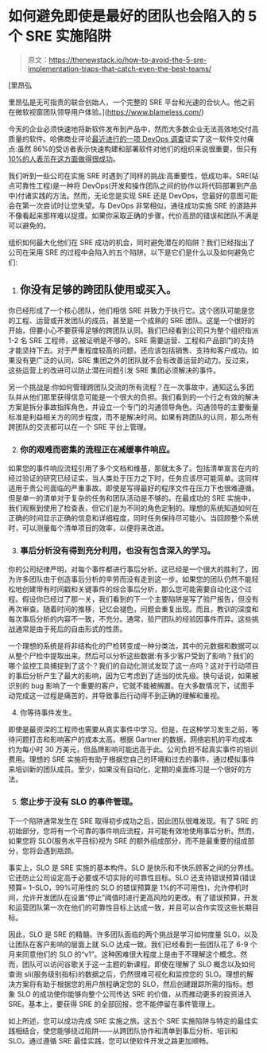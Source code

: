 # 如何避免即使是最好的团队也会陷入的 5 个 SRE 实施陷阱

> 原文：<https://thenewstack.io/how-to-avoid-the-5-sre-implementation-traps-that-catch-even-the-best-teams/>

[](https://www.blameless.com/)

 [里昂弘

里昂弘是无可指责的联合创始人，一个完整的 SRE 平台和光速的合伙人。他之前在微软视窗团队领导用户体验。](https://www.blameless.com/) [](https://www.blameless.com/)

今天的企业必须快速地将新软件发布到产品中，然而大多数企业无法高效地交付高质量的软件。哈佛商业评论[最近进行的一项 DevOps 调查](https://hbr.org/sponsored/2019/01/competitive-advantage-through-devops)证实了这一软件交付痛点:虽然 86%的受访者表示快速构建和部署软件对他们的组织来说很重要，但只有[10%的人表示在这方面做得很成功](https://devops.com/survey-finds-wide-gap-between-devops-adoption-and-success/)。

我们听到一些公司在实施 SRE 时遇到了同样的挑战:高重要性，低成功率。SRE(站点可靠性工程)是一种将 DevOps(开发和操作团队之间的协作以将代码部署到产品中)付诸实践的方法。然而，无论您是实现 SRE 还是 DevOps，您最好的意图可能会在第一次尝试时让您失望。与 DevOps 非常相似，通往成功实施 SRE 的道路并不像看起来那样难以捉摸。如果你采取正确的步骤，代价高昂的错误和团队不满是可以避免的。

组织如何最大化他们在 SRE 成功的机会，同时避免潜在的陷阱？我们已经指出了公司在采用 SRE 的过程中会陷入的五个陷阱。以下是它们是什么以及如何避免它们:

1.  ## **你没有足够的跨团队使用或买入。**

你已经形成了一个核心团队，他们相信 SRE 并致力于执行它。这个团队可能是您的工程、运营或开发团队的成员，甚至是一个成熟的 SRE 团队。这是一个很好的开始，但要小心不要获得足够的跨团队认同。我们已经看到公司只为整个组织指派 1-2 名 SRE 工程师，这被证明是不够的。SRE 需要运营、工程和产品部门的支持才能坚持下去。对于严重程度较高的问题，还应该包括销售、支持和客户成功。如果没有更广泛的认同，SRE 集团之外的团队就不会有改善运营的动力。反过来，这些运营上的改进可以防止潜在问题引发 SRE 集团必须解决的事件。

另一个挑战是:你如何管理跨团队交流的所有流程？在一次事故中，通知这么多团队并从他们那里获得信息可能是一个很大的负担。我们看到的一个行之有效的解决方案是拆分事故指挥角色，并设立一个专门的沟通领导角色。沟通领导的主要衡量标准是利益相关方的同步程度，而不是解决时间。如果有跨团队的认同，那么所有跨团队的交流都可以在一个 SRE 平台上管理。

2.  ### **你的艰难而密集的流程正在减缓事件响应。**

如果您的事件响应流程引用了多个文档和维基，那就太多了。包括清单宣言在内的经过验证的研究已经证实，当人类处于压力之下时，任务应该尽可能简单。这同样适用于贵公司面临的严重事故。即使是写得最好的程序文件在压力下也很难遵循。但是单一的清单对于复杂的任务和团队活动是不够的。在最成功的 SRE 实施中，我们观察到使用了检查表，但它们是为不同的角色定制的。理想的系统知道如何在正确的时间显示正确的信息和详细程度，同时任务保持尽可能小。当回顾整个系统时，可以测量每个清单项目的效率，以便将来改进。

3.  ### **事后分析没有得到充分利用，也没有包含深入的学习。**

你的公司纪律严明，对每个事件都进行事后分析。这已经是一个很大的胜利了，因为许多团队由于创造事后分析的辛劳而没有走到这一步。如果您的团队仍然不能轻松地创建带有时间戳和关键事件的综合事后分析，那么您可能需要自动化这个过程。假设你已经过了那一关，我们看到的下一个主要陷阱是写了验尸报告，但没有再次审查。随着时间的推移，记忆会褪色，问题会重复出现。而且，教训的深度和每次事后分析的内容不一致，不充分。通常，验尸团队的经验因事件而异。这些挑战通常是由于死后的自由形式的性质。

一个理想的系统是将非结构化的尸检转变成一种分类法，其中的元数据和数据可以从整个尸检中提取出来。然后可以分析这些数据:有多少客户受到了影响？我们的哪个监控工具捕捉到了这个？我们的自动化测试发现了这一点吗？这对于行动项目的事后分析产生了最大的影响，因为它考虑到了适当的优先级。换句话说，如果被识别的 bug 影响了一个重要的客户，它就不能被搁置。在大多数情况下，试图手动完成这一过程是痛苦的，并导致事后行动得不到正确的理解和重视。

4.  你等待事件发生。

即使是最资深的工程师也需要从真实事件中学习。但是，在这种学习发生之前，等待问题打击和影响客户的成本太高。根据 Gartner 的数据，网络宕机的平均成本约为每小时 30 万美元，但品牌影响可能远高于此。公司负担不起真实事件的培训费用。理想的 SRE 实施将有助于根据您自己的环境和过去的事件，通过模拟事件来培训新的团队成员。至少，如果没有自动化，定期的桌面练习是一个很好的方法。

5.  ### **您止步于没有 SLO 的事件管理。**

下一个陷阱通常发生在 SRE 取得初步成功之后，因此团队很难发现。有了 SRE 的初始部分，您将有一个可靠的事件响应流程，并可能有效地使用事后分析。然而，如果您将 SLO(服务水平目标)视为 SRE 的额外组成部分，而不是最重要的组成部分，您将会遇到瓶颈。

事实上，SLO 是 SRE 实施的基本构件。SLO 是快乐和不快乐顾客之间的分界线。它还防止公司设定高于必要或不切实际的可靠性目标。SLO 还支持错误预算(错误预算= 1–SLO，99%可用性的 SLO 的错误预算是 1%的不可用性)，允许停机时间，允许开发团队在设置“停止”阈值时进行更高风险的更改。有了错误预算，开发和运营团队第一次在他们的可靠性目标上达成一致，并且可以合作实现这些长期目标。

因此，SLO 是 SRE 的精髓。许多团队面临的两个挑战是学习如何度量 SLO，以及让团队在客户影响的层面上就 SLO 达成一致。我们已经看到一些团队花了 6-9 个月来同意他们的 SLO 的“v1”。这种困难很大程度上是由于不理解这个概念。然而，团队可以访问谷歌关于这一主题的新课程。即使在理解了 SLO 概念以及如何查询 sli(服务级别指标)的数据之后，仍然很难可视化和监控您的 SLO。理想的解决方案将有助于根据您的用户旅程确定您的 SLO，然后创建跟踪所需的指标。想象 SLO 的成功使你能够向整个公司传达 SRE 的价值，从而推动更多的投资进入 SRE。基本上，要获得 SRE 的全部回报，您不能停留在事件管理上。

如上所述，您可以成功完成 SRE 实施之旅。这五个 SRE 实施陷阱与特定的最佳实践相结合，使您能够绕过陷阱——从跨团队协作和清单到事后分析、培训和 SLO。通过遵循 SRE 最佳实践，您可以使软件开发之路更加顺畅。

<svg xmlns:xlink="http://www.w3.org/1999/xlink" viewBox="0 0 68 31" version="1.1"><title>Group</title> <desc>Created with Sketch.</desc></svg>